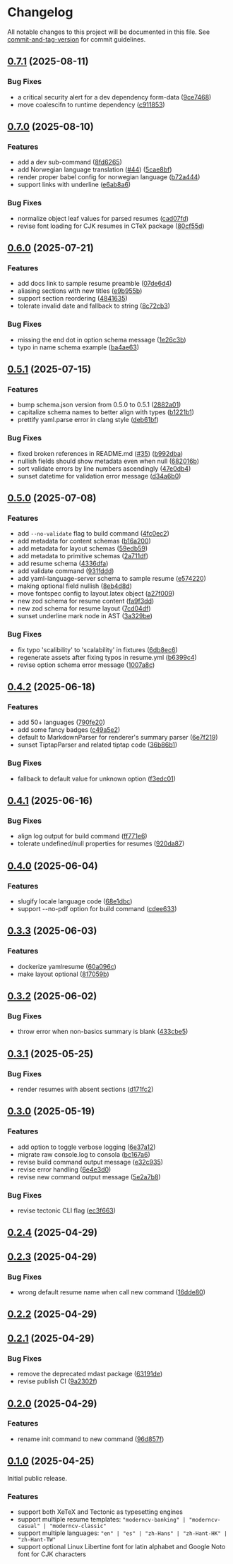 # Changelog

All notable changes to this project will be documented in this file. See [commit-and-tag-version](https://github.com/absolute-version/commit-and-tag-version) for commit guidelines.

## [0.7.1](https://github.com/yamlresume/yamlresume/compare/v0.7.0...v0.7.1) (2025-08-11)


### Bug Fixes

* a critical security alert for a dev dependency form-data ([9ce7468](https://github.com/yamlresume/yamlresume/commit/9ce74683887b7c34ec65fd56f2bed31a7c84c1aa))
* move coalescifn to runtime dependency ([c911853](https://github.com/yamlresume/yamlresume/commit/c9118538b73c5e8d689189e256431303dc0f3533))

## [0.7.0](https://github.com/yamlresume/yamlresume/compare/v0.6.0...v0.7.0) (2025-08-10)


### Features

* add a dev sub-command ([8fd6265](https://github.com/yamlresume/yamlresume/commit/8fd62655d48ee6929671cf10b6b9acc8da1b2e5b))
* add Norwegian language translation ([#44](https://github.com/yamlresume/yamlresume/issues/44)) ([5cae8bf](https://github.com/yamlresume/yamlresume/commit/5cae8bf884fc84521621589fcbaa2a5b5853a0dc))
* render proper babel config for norwegian language ([b72a444](https://github.com/yamlresume/yamlresume/commit/b72a4441ad2542873f449bc35a265e7208eafbe7))
* support links with underline ([e6ab8a6](https://github.com/yamlresume/yamlresume/commit/e6ab8a6dab26ea60f98220c6b17574b4fff20bfb))


### Bug Fixes

* normalize object leaf values for parsed resumes ([cad07fd](https://github.com/yamlresume/yamlresume/commit/cad07fdda24357cf48af19b8dd55b4d1f3a937ce))
* revise font loading for CJK resumes in CTeX package ([80cf55d](https://github.com/yamlresume/yamlresume/commit/80cf55d7ea96dca573b6b2e35eab143cb9b04651))

## [0.6.0](https://github.com/yamlresume/yamlresume/compare/v0.5.1...v0.6.0) (2025-07-21)


### Features

* add docs link to sample resume preamble ([07de6d4](https://github.com/yamlresume/yamlresume/commit/07de6d4f75f55dc7d705c50b994b96ee29c2d6aa))
* aliasing sections with new titles ([e9b955b](https://github.com/yamlresume/yamlresume/commit/e9b955bb5df1edd3ba6f94590c88cfa6b86036ff))
* support section reordering ([4841635](https://github.com/yamlresume/yamlresume/commit/4841635b50d61da3ad836f104b545d8ac0d6b3c4))
* tolerate invalid date and fallback to string ([8c72cb3](https://github.com/yamlresume/yamlresume/commit/8c72cb3d68d84543525576472acf02eaf3ebc936))


### Bug Fixes

* missing the end dot in option schema message ([1e26c3b](https://github.com/yamlresume/yamlresume/commit/1e26c3b4c0f9f272b65ed242d1718897e902bb79))
* typo in name schema example ([ba4ae63](https://github.com/yamlresume/yamlresume/commit/ba4ae639f63f65062ad16860708e83fb92bdffdc))

## [0.5.1](https://github.com/yamlresume/yamlresume/compare/v0.5.0...v0.5.1) (2025-07-15)


### Features

* bump schema.json version from 0.5.0 to 0.5.1 ([2882a01](https://github.com/yamlresume/yamlresume/commit/2882a019d326a666e94278521ccfb6d8d87e920a))
* capitalize schema names to better align with types ([b1221b1](https://github.com/yamlresume/yamlresume/commit/b1221b19d129d28255b24b9344a6ce43348359a7))
* prettify yaml.parse error in clang style ([deb61bf](https://github.com/yamlresume/yamlresume/commit/deb61bf34703b7222e6f282100e2504adb093190))


### Bug Fixes

* fixed broken references in README.md ([#35](https://github.com/yamlresume/yamlresume/issues/35)) ([b992dba](https://github.com/yamlresume/yamlresume/commit/b992dba8c67ab4b474d7a0ba6cce0483e1835dd2))
* nullish fields should show metadata even when null ([682016b](https://github.com/yamlresume/yamlresume/commit/682016b9e474142322e7a886fb1fcff3e0ab5721))
* sort validate errors by line numbers ascendingly ([47e0db4](https://github.com/yamlresume/yamlresume/commit/47e0db401e7efcae3a547b18d73df4a1a1366a7f))
* sunset datetime for validation error message ([d34a6b0](https://github.com/yamlresume/yamlresume/commit/d34a6b0422fe5db77f05cf94ab32e0ed88c935f2))

## [0.5.0](https://github.com/yamlresume/yamlresume/compare/v0.4.2...v0.5.0) (2025-07-08)


### Features

* add `--no-validate` flag to build command ([4fc0ec2](https://github.com/yamlresume/yamlresume/commit/4fc0ec2474b5725c6c138a44c6e4c64410d842f6))
* add metadata for content schemas ([b16a200](https://github.com/yamlresume/yamlresume/commit/b16a200014b0bc0296a9185d87e8da3912f10ff4))
* add metadata for layout schemas ([59edb59](https://github.com/yamlresume/yamlresume/commit/59edb595147b6ff809b4490ea5cd66355b0c255f))
* add metadata to primitive schemas ([2a711df](https://github.com/yamlresume/yamlresume/commit/2a711dfd021f52ffc09de69bb6dd38a017086ae3))
* add resume schema ([4336dfa](https://github.com/yamlresume/yamlresume/commit/4336dfa86c4a2f1220a98496161d64bd0acc7f82))
* add validate command ([931fddd](https://github.com/yamlresume/yamlresume/commit/931fddd85fa2f062ec6225f0c915dc758a26b776))
* add yaml-language-server schema to sample resume ([e574220](https://github.com/yamlresume/yamlresume/commit/e574220ef8636b81f36697b0e5b56519760456ef))
* making optional field nullish ([8eb4d8d](https://github.com/yamlresume/yamlresume/commit/8eb4d8d484b69ce9a18f5b5d305784348e847e98))
* move fontspec config to layout.latex object ([a27f009](https://github.com/yamlresume/yamlresume/commit/a27f00995370a772c64e04ae1eeae222ba585f52))
* new zod schema for resume content ([fa9f3dd](https://github.com/yamlresume/yamlresume/commit/fa9f3dd1471649b3d2305b8a1f47a0dae406dbdd))
* new zod schema for resume layout ([7cd04df](https://github.com/yamlresume/yamlresume/commit/7cd04df7e25433ab6417dff5d6034abbe69f1d6c))
* sunset underline mark node in AST ([3a329be](https://github.com/yamlresume/yamlresume/commit/3a329be550e77df1f5aac8d0c819908c64a1f20f))


### Bug Fixes

* fix typo 'scalibility' to 'scalability' in fixtures ([6db8ec6](https://github.com/yamlresume/yamlresume/commit/6db8ec6b1967c0e5ae25463352c9ee8999c62aad))
* regenerate assets after fixing typos in resume.yml ([b6399c4](https://github.com/yamlresume/yamlresume/commit/b6399c406181bebd846f16d8973e22aaf0808a4a))
* revise option schema error message ([1007a8c](https://github.com/yamlresume/yamlresume/commit/1007a8c5006c21943a7fc73febdecef1a16f82c9))

## [0.4.2](https://github.com/yamlresume/yamlresume/compare/v0.4.1...v0.4.2) (2025-06-18)


### Features

* add 50+ languages ([790fe20](https://github.com/yamlresume/yamlresume/commit/790fe20772f284cb5be21a396d087a81e2028346))
* add some fancy badges ([c49a5e2](https://github.com/yamlresume/yamlresume/commit/c49a5e2514a4118e85fa5686442b298d9065c4db))
* default to MarkdownParser for renderer's summary parser ([6e7f219](https://github.com/yamlresume/yamlresume/commit/6e7f219488921b8eb902b5bb5242a76263e20df2))
* sunset TiptapParser and related tiptap code ([36b86b1](https://github.com/yamlresume/yamlresume/commit/36b86b192eeb0163850661af26a6ec32a9556434))


### Bug Fixes

* fallback to default value for unknown option ([f3edc01](https://github.com/yamlresume/yamlresume/commit/f3edc01cb69d39ea0e6393238a7207742f588a70))

## [0.4.1](https://github.com/yamlresume/yamlresume/compare/v0.4.0...v0.4.1) (2025-06-16)


### Bug Fixes

* align log output for build command ([ff771e6](https://github.com/yamlresume/yamlresume/commit/ff771e6d18204a8ed15b851b5ce7d2ae7594e465))
* tolerate undefined/null properties for resumes ([920da87](https://github.com/yamlresume/yamlresume/commit/920da87077d9cb703d7182980d94faab9eabe144))

## [0.4.0](https://github.com/yamlresume/yamlresume/compare/v0.3.3...v0.4.0) (2025-06-04)


### Features

* slugify locale language code ([68e1dbc](https://github.com/yamlresume/yamlresume/commit/68e1dbc41281ed0ba2444f3e8e1a02d73b054b30))
* support --no-pdf option for build command ([cdee633](https://github.com/yamlresume/yamlresume/commit/cdee633f66f787ca6d6694f33fe2602a78569756))

## [0.3.3](https://github.com/yamlresume/yamlresume/compare/v0.3.2...v0.3.3) (2025-06-03)


### Features

* dockerize yamlresume ([60a096c](https://github.com/yamlresume/yamlresume/commit/60a096c6259f58082892ce6a5cbed35901e3a851))
* make layout optional ([817059b](https://github.com/yamlresume/yamlresume/commit/817059b39310b4d65fd0bfd433df969b7aeee623))

## [0.3.2](https://github.com/yamlresume/yamlresume/compare/v0.3.1...v0.3.2) (2025-06-02)


### Bug Fixes

* throw error when non-basics summary is blank ([433cbe5](https://github.com/yamlresume/yamlresume/commit/433cbe5d353058257d0e5e49c80d5317776fe0aa))

## [0.3.1](https://github.com/yamlresume/yamlresume/compare/v0.3.0...v0.3.1) (2025-05-25)


### Bug Fixes

* render resumes with absent sections ([d171fc2](https://github.com/yamlresume/yamlresume/commit/d171fc26d79e0c1fbfc618aadcba95fb53030408))

## [0.3.0](https://github.com/yamlresume/yamlresume/compare/v0.2.4...v0.3.0) (2025-05-19)


### Features

* add option to toggle verbose logging ([6e37a12](https://github.com/yamlresume/yamlresume/commit/6e37a12d2e930811b7991a9e734df529178de706))
* migrate raw console.log to consola ([bc167a6](https://github.com/yamlresume/yamlresume/commit/bc167a6c0f093b975a24c4a51f5ff61fba42d2e7))
* revise build command output message ([e32c935](https://github.com/yamlresume/yamlresume/commit/e32c9356b49d1585abeb16ab3d82c377490efec1))
* revise error handling ([6e4e3d0](https://github.com/yamlresume/yamlresume/commit/6e4e3d091370f3e2f6825b3fc6646fd3ec224195))
* revise new command output message ([5e2a7b8](https://github.com/yamlresume/yamlresume/commit/5e2a7b875a4df30c4cfd59c1e87191b1bb3d3d59))


### Bug Fixes

* revise tectonic CLI flag ([ec3f663](https://github.com/yamlresume/yamlresume/commit/ec3f6633d2bf15a86de5ce91e649ed108c472c53))

## [0.2.4](https://github.com/yamlresume/yamlresume/compare/v0.2.3...v0.2.4) (2025-04-29)

## [0.2.3](https://github.com/yamlresume/yamlresume/compare/v0.2.2...v0.2.3) (2025-04-29)


### Bug Fixes

* wrong default resume name when call new command ([16dde80](https://github.com/yamlresume/yamlresume/commit/16dde8022cdb62a0591e0983d57fbbc783772533))

## [0.2.2](https://github.com/yamlresume/yamlresume/compare/v0.2.1...v0.2.2) (2025-04-29)

## [0.2.1](https://github.com/yamlresume/yamlresume/compare/v0.2.0...v0.2.1) (2025-04-29)


### Bug Fixes

* remove the deprecated mdast package ([63191de](https://github.com/yamlresume/yamlresume/commit/63191deb0021dde1660d4e53474552e7dea4076f))
* revise publish CI ([9a2302f](https://github.com/yamlresume/yamlresume/commit/9a2302fc18ac9d8b0976733677da5a48f9ea1754))

## [0.2.0](https://github.com/yamlresume/yamlresume/compare/v0.1.0...v0.2.0) (2025-04-29)


### Features

* rename init command to new command ([96d857f](https://github.com/yamlresume/yamlresume/commit/96d857f900186cbff088b9f33e670b58406ec374))

## [0.1.0](https://github.com/yamlresume/yamlresume/tree/v0.1.0) (2025-04-25)

Initial public release.

### Features

- support both XeTeX and Tectonic as typesetting engines
- support multiple resume templates: `"moderncv-banking" | "moderncv-casual" |
  "moderncv-classic"`
- support multiple languages: `"en" | "es" | "zh-Hans" | "zh-Hant-HK" |
  "zh-Hant-TW"`
- support optional Linux Libertine font for latin alphabet and Google Noto font
  for CJK characters